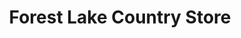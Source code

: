 ---
title: "Forest Lake Country Store"
url: /land-o-lakes/forest-lake-country-store/
shop: convenience
---